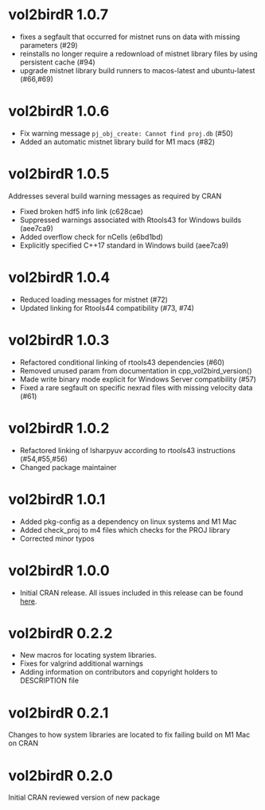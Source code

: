 # vol2birdR 1.0.7
* fixes a segfault that occurred for mistnet runs on data with missing parameters (#29)
* reinstalls no longer require a redownload of mistnet library files by using persistent cache (#94)
* upgrade mistnet library build runners to macos-latest and ubuntu-latest (#66,#69)

# vol2birdR 1.0.6
* Fix warning message `pj_obj_create: Cannot find proj.db` (#50)
* Added an automatic mistnet library build for M1 macs (#82)

# vol2birdR 1.0.5
Addresses several build warning messages as required by CRAN

* Fixed broken hdf5 info link (c628cae)
* Suppressed warnings associated with Rtools43 for Windows builds (aee7ca9)
* Added overflow check for nCells (e6bd1bd)
* Explicitly specified C++17 standard in Windows build (aee7ca9)

# vol2birdR 1.0.4
* Reduced loading messages for mistnet (#72)
* Updated linking for Rtools44 compatibility (#73, #74)

# vol2birdR 1.0.3
* Refactored conditional linking of rtools43 dependencies (#60)
* Removed unused param from documentation in cpp_vol2bird_version()
* Made write binary mode explicit for Windows Server compatibility (#57)
* Fixed a rare segfault on specific nexrad files with missing velocity data (#61)

# vol2birdR 1.0.2
* Refactored linking of lsharpyuv according to rtools43 instructions (#54,#55,#56)
* Changed package maintainer

# vol2birdR 1.0.1
* Added pkg-config as a dependency on linux systems and M1 Mac
* Added check_proj to m4 files which checks for the PROJ library
* Corrected minor typos

# vol2birdR 1.0.0
* Initial CRAN release. All issues included in this release can be found [here](https://github.com/adokter/vol2birdR/milestone/1?closed=1).

# vol2birdR 0.2.2
* New macros for locating system libraries.
* Fixes for valgrind additional warnings
* Adding information on contributors and copyright holders to DESCRIPTION file

# vol2birdR 0.2.1
Changes to how system libraries are located to fix failing build on M1 Mac on CRAN

# vol2birdR 0.2.0
Initial CRAN reviewed version of new package
